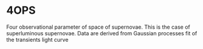 # 4OPS
Four observational parameter of space of supernovae. This is the case of superluminous supernovae. Data are derived from Gaussian processes fit of the transients light curve

